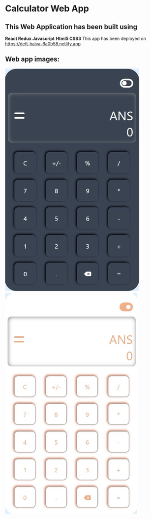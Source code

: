 # Calculator Web App

## This Web Application has been built using
**React Redux Javascript**
**Html5 CSS3**
This app has been deployed on https://deft-halva-6a0b58.netlify.app

## Web app images: 
![](images/Dark_theme_calculator.jpg)![](images/light_theme_calculator.jpg)
